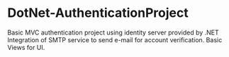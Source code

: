 # DotNet-AuthenticationProject

Basic MVC authentication project using identity server provided by .NET
Integration of SMTP service to send e-mail for account verification.
Basic Views for UI.
